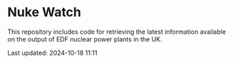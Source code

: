 # Nuke Watch

This repository includes code for retrieving the latest information available on the output of EDF nuclear power plants in the UK.

Last updated: 2024-10-18 11:11